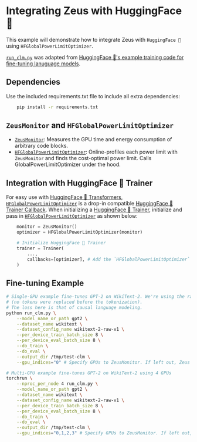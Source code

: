 # Integrating Zeus with HuggingFace 🤗

This example will demonstrate how to integrate Zeus with `HuggingFace 🤗` using `HFGlobalPowerLimitOptimizer`.

[`run_clm.py`](run_clm.py) was adapted from [HuggingFace 🤗's example training code for fine-tuning lanuguage models](https://github.com/huggingface/transformers/tree/main/examples/pytorch/language-modeling).

## Dependencies

Use the included requirements.txt file to include all extra dependencies:
```sh
    pip install -r requirements.txt
```

## `ZeusMonitor` and `HFGlobalPowerLimitOptimizer`

- [`ZeusMonitor`](http://ml.energy/zeus/reference/monitor/#zeus.monitor.ZeusMonitor): Measures the GPU time and energy consumption of arbitrary code blocks.
- [`HFGlobalPowerLimitOptimizer`](https://ml.energy/zeus/reference/optimizer/power_limit/#zeus.optimizer.power_limit.HFGlobalPowerLimitOptimizer): Online-profiles each power limit with `ZeusMonitor` and finds the cost-optimal power limit. Calls GlobalPowerLimitOptimizer under the hood.

## Integration with HuggingFace 🤗 Trainer
For easy use with [HuggingFace 🤗 Transformers](https://huggingface.co/docs/transformers/en/index), [`HFGlobalPowerLimitOptimizer`](zeus.optimizer.power_limit.HFGlobalPowerLimitOptimizer) is a drop-in compatible [HuggingFace 🤗 Trainer Callback](https://huggingface.co/docs/transformers/en/main_classes/callback). When initializing a [HuggingFace 🤗 Trainer](https://huggingface.co/docs/transformers/main_classes/trainer), initialize and pass in [`HFGlobalPowerLimitOptimizer`](zeus.optimizer.power_limit.HFGlobalPowerLimitOptimizer) as shown below:

```python
    monitor = ZeusMonitor()
    optimizer = HFGlobalPowerLimitOptimizer(monitor)

    # Initialize HuggingFace 🤗 Trainer
    trainer = Trainer(
        ...,
        callbacks=[optimizer], # Add the `HFGlobalPowerLimitOptimizer` callback
    )
```

## Fine-tuning Example
```bash
# Single-GPU example fine-tunes GPT-2 on WikiText-2. We're using the raw WikiText-2 
# (no tokens were replaced before the tokenization). 
# The loss here is that of causal language modeling.
python run_clm.py \
    --model_name_or_path gpt2 \
    --dataset_name wikitext \
    --dataset_config_name wikitext-2-raw-v1 \
    --per_device_train_batch_size 8 \
    --per_device_eval_batch_size 8 \
    --do_train \
    --do_eval \
    --output_dir /tmp/test-clm \
    --gpu_indices="0" # Specify GPUs to ZeusMonitor. If left out, Zeus Monitor uses all available GPUs. 

# Multi-GPU example fine-tunes GPT-2 on WikiText-2 using 4 GPUs
torchrun \
    --nproc_per_node 4 run_clm.py \
	--model_name_or_path gpt2 \
    --dataset_name wikitext \
    --dataset_config_name wikitext-2-raw-v1 \
    --per_device_train_batch_size 8 \
    --per_device_eval_batch_size 8 \
    --do_train \
    --do_eval \
    --output_dir /tmp/test-clm \
    --gpu_indices="0,1,2,3" # Specify GPUs to ZeusMonitor. If left out, Zeus Monitor uses all available GPUs. 
```
